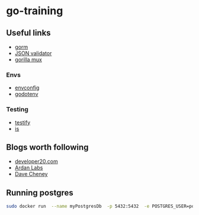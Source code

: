 # go-training

## Useful links

* [gorm](https://gorm.io/index.html)
* [JSON validator](https://github.com/go-playground/validator)
* [gorilla mux](https://github.com/gorilla/mux)

### Envs
* [envconfig](https://github.com/kelseyhightower/envconfig)
* [godotenv](https://github.com/joho/godotenv)

### Testing
* [testify](https://github.com/stretchr/testify)
* [is](https://github.com/matryer/is)

## Blogs worth following

* [developer20.com](https://developer20.com/)
* [Ardan Labs](https://www.ardanlabs.com/blog/)
* [Dave Cheney](https://dave.cheney.net/)

## Running postgres

```sh
sudo docker run  --name myPostgresDb  -p 5432:5432  -e POSTGRES_USER=postgresUser  -e POSTGRES_PASSWORD=postgresPW  -e POSTGRES_DB=postgresDB  -d  postgres
```
